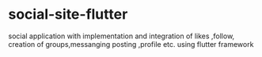 # social-site-flutter
social application with implementation and integration of likes ,follow, creation of groups,messanging posting ,profile etc.
using flutter framework

